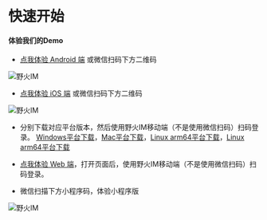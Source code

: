 # 快速开始
#### 体验我们的Demo

* [点我体验 Android 端](http://static.wildfirechat.net/chat-release-latest.apk) 或微信扫码下方二维码

 ![野火IM](https://static.wildfirechat.net/download_qrcode.png)

* [点我体验 iOS 端](itms-apps://itunes.apple.com/us/app/野火IM/id1450256455?ls=1&mt=8) 或微信扫码下方二维码

 ![野火IM](https://static.wildfirechat.net/download_qrcode.png)

* 分别下载对应平台版本，然后使用野火IM移动端（不是使用微信扫码）扫码登录。
[Windows平台下载](http://static.wildfirechat.net/wildfirechat-0.2.0-win-setup.exe)，[Mac平台下载](http://static.wildfirechat.net/wildfirechat-0.2.0-mac.dmg)，[Linux arm64平台下载](http://static.wildfirechat.net/wildfirechat-0.2.0-linux-x86_64.AppImage)，[Linux arm64平台下载](http://static.wildfirechat.net/wildfirechat-0.2.0-linux-arm64.AppImage)

* [点我体验 Web 端](https://web.wildfirechat.net)，打开页面后，使用野火IM移动端（不是使用微信扫码）扫码登录。

* 微信扫描下方小程序码，体验小程序版

 ![野火IM](https://static.wildfirechat.net/wx.jpg)
